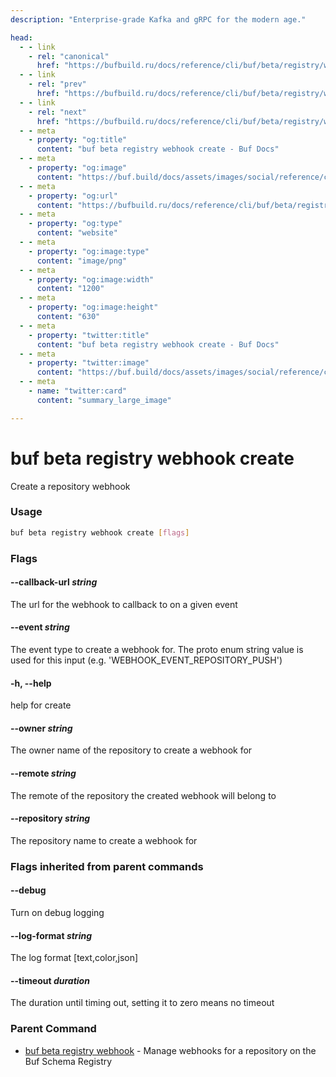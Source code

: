 ```yaml
---
description: "Enterprise-grade Kafka and gRPC for the modern age."

head:
  - - link
    - rel: "canonical"
      href: "https://bufbuild.ru/docs/reference/cli/buf/beta/registry/webhook/create/"
  - - link
    - rel: "prev"
      href: "https://bufbuild.ru/docs/reference/cli/buf/beta/registry/webhook/"
  - - link
    - rel: "next"
      href: "https://bufbuild.ru/docs/reference/cli/buf/beta/registry/webhook/delete/"
  - - meta
    - property: "og:title"
      content: "buf beta registry webhook create - Buf Docs"
  - - meta
    - property: "og:image"
      content: "https://buf.build/docs/assets/images/social/reference/cli/buf/beta/registry/webhook/create.png"
  - - meta
    - property: "og:url"
      content: "https://bufbuild.ru/docs/reference/cli/buf/beta/registry/webhook/create/"
  - - meta
    - property: "og:type"
      content: "website"
  - - meta
    - property: "og:image:type"
      content: "image/png"
  - - meta
    - property: "og:image:width"
      content: "1200"
  - - meta
    - property: "og:image:height"
      content: "630"
  - - meta
    - property: "twitter:title"
      content: "buf beta registry webhook create - Buf Docs"
  - - meta
    - property: "twitter:image"
      content: "https://buf.build/docs/assets/images/social/reference/cli/buf/beta/registry/webhook/create.png"
  - - meta
    - name: "twitter:card"
      content: "summary_large_image"

---
```


# buf beta registry webhook create

Create a repository webhook

### Usage

```sh
buf beta registry webhook create [flags]
```

### Flags

#### \--callback-url _string_

The url for the webhook to callback to on a given event

#### \--event _string_

The event type to create a webhook for. The proto enum string value is used for this input (e.g. 'WEBHOOK_EVENT_REPOSITORY_PUSH')

#### \-h, --help

help for create

#### \--owner _string_

The owner name of the repository to create a webhook for

#### \--remote _string_

The remote of the repository the created webhook will belong to

#### \--repository _string_

The repository name to create a webhook for

### Flags inherited from parent commands

#### \--debug

Turn on debug logging

#### \--log-format _string_

The log format \[text,color,json\]

#### \--timeout _duration_

The duration until timing out, setting it to zero means no timeout

### Parent Command

- [buf beta registry webhook](../) - Manage webhooks for a repository on the Buf Schema Registry

